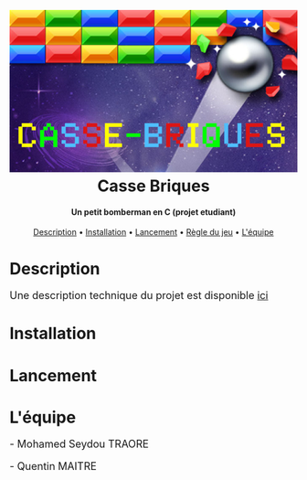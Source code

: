 <h1 align="center">
  <br>
  <a href="https://github.com/Silverliee/casse-brique-c/"><img src="https://github.com/Silverliee/casse-brique-c/blob/main/Image/casseBriqueImg.jpg" alt="casseBrique"></a>
  <br>
  Casse Briques
  <br>
</h1>

<h4 align="center">Un petit bomberman en C (projet etudiant)</h4>

<p align="center">
  <a href="#description">Description</a>
  •
  <a href="#installation">Installation</a>
  •
  <a href="#lancement">Lancement</a>
  •
  <a href="#regleDuJeu">Règle du jeu</a>
  •
  <a href="#equipe">L'équipe</a>
</p>

# Description
 <p style="font-size: large">Une description technique du projet est disponible <a href="https://pickled-hovercraft-9a7.notion.site/Projet-Casse-brique-C-fdbc35db86034f80af93acb88d15af30"> ici </a></p>

# Installation

# Lancement

# L'équipe
<p style="font-size: large"> -  Mohamed Seydou TRAORE</p>
<p style="font-size: large"> -  Quentin MAITRE</p>
